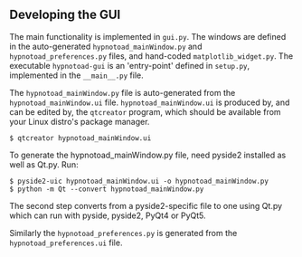 Developing the GUI
------------------

The main functionality is implemented in `gui.py`. The windows are defined in the
auto-generated `hypnotoad_mainWindow.py` and `hypnotoad_preferences.py` files, and
hand-coded `matplotlib_widget.py`. The executable `hypnotoad-gui` is an 'entry-point'
defined in `setup.py`, implemented in the `__main__.py` file.

The `hypnotoad_mainWindow.py` file is auto-generated from the `hypnotoad_mainWindow.ui`
file. `hypnotoad_mainWindow.ui` is produced by, and can be edited by, the `qtcreator`
program, which should be available from your Linux distro's package manager.
```
$ qtcreator hypnotoad_mainWindow.ui
```

To generate the hypnotoad_mainWindow.py file, need pyside2 installed as well as
Qt.py. Run:

    $ pyside2-uic hypnotoad_mainWindow.ui -o hypnotoad_mainWindow.py
    $ python -m Qt --convert hypnotoad_mainWindow.py

The second step converts from a pyside2-specific file to one using Qt.py which
can run with pyside, pyside2, PyQt4 or PyQt5.

Similarly the `hypnotoad_preferences.py` is generated from the
`hypnotoad_preferences.ui` file.
